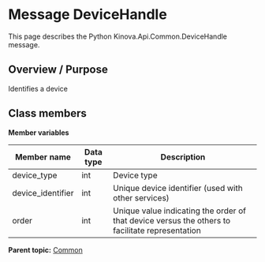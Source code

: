 # Message DeviceHandle

This page describes the Python Kinova.Api.Common.DeviceHandle message.

## Overview / Purpose

Identifies a device

## Class members

 **Member variables** 

|Member name|Data type|Description|
|-----------|---------|-----------|
|device\_type|int|Device type|
|device\_identifier|int|Unique device identifier \(used with other services\)|
|order|int|Unique value indicating the order of that device versus the others to facilitate representation|

**Parent topic:** [Common](../references/summary_Common.md)

